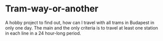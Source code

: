 # Tram-way-or-another
A hobby project to find out, how can I travel with all trams in Budapest in only one day. The main and the only criteria is to travel at least one station in each line in a 24 hour-long period.
